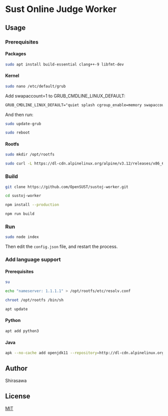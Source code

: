 # Sust Online Judge Worker

## Usage

### Prerequisites

#### Packages

```bash
sudo apt install build-essential clang++-9 libfmt-dev
```

#### Kernel

```bash
sudo nano /etc/default/grub
```

Add swapaccount=1 to GRUB_CMDLINE_LINUX_DEFAULT:

```txt
GRUB_CMDLINE_LINUX_DEFAULT="quiet splash cgroup_enable=memory swapaccount=1"
```

And then run:

```bash
sudo update-grub

sudo reboot
```

#### Rootfs

```bash
sudo mkdir /opt/rootfs

sudo curl -L https://dl-cdn.alpinelinux.org/alpine/v3.12/releases/x86_64/alpine-minirootfs-3.12.3-x86_64.tar.gz | tar -xzvf - -C /opt/rootfs
```

### Build

```bash
git clone https://github.com/OpenSUST/sustoj-worker.git

cd sustoj-worker

npm install --production

npm run build
```

### Run

```bash
sudo node index
```

Then edit the `config.json` file, and restart the process.

### Add language support

#### Prerequisites

```bash
su

echo "nameserver: 1.1.1.1" > /opt/rootfs/etc/resolv.conf

chroot /opt/rootfs /bin/sh

apt update
```

#### Python

```bash
apt add python3
```

#### Java

```bash
apk --no-cache add openjdk11 --repository=http://dl-cdn.alpinelinux.org/alpine/edge/community
```

## Author

Shirasawa

## License

[MIT](./LICENSE)

